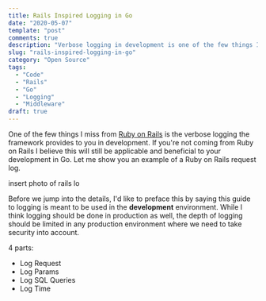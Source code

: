 ```yaml
---
title: Rails Inspired Logging in Go
date: "2020-05-07"
template: "post"
comments: true
description: "Verbose logging in development is one of the few things I miss about Ruby on Rails. I made two libraries to bring that to Go and explain how to set that up with middleware."
slug: "rails-inspired-logging-in-go"
category: "Open Source"
tags:
  - "Code"
  - "Rails"
  - "Go"
  - "Logging"
  - "Middleware"
draft: true
---
```


One of the few things I miss from [Ruby on Rails](https://rubyonrails.org) is the verbose logging the framework provides to you in development. If you're not coming from Ruby on Rails I believe this will still be applicable and beneficial to your development in Go. Let me show you an example of a Ruby on Rails request log.

insert photo of rails lo

Before we jump into the details, I'd like to preface this by saying this guide to logging is meant to be used in the **development** environment. While I think logging should be done in production as well, the depth of logging should be limited in any production environment where we need to take security into account.



4 parts:

- Log Request
- Log Params
- Log SQL Queries
- Log Time